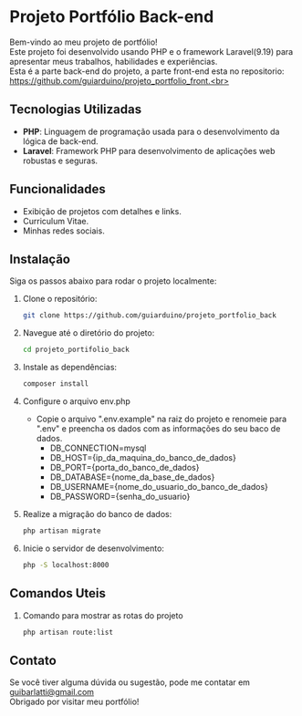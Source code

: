 # Projeto Portfólio Back-end

Bem-vindo ao meu projeto de portfólio!<br>
Este projeto foi desenvolvido usando PHP e o framework Laravel(9.19) para apresentar meus trabalhos, habilidades e experiências.<br>
Esta é a parte back-end do projeto, a parte front-end esta no repositorio: https://github.com/guiarduino/projeto_portfolio_front.<br>

## Tecnologias Utilizadas

- **PHP**: Linguagem de programação usada para o desenvolvimento da lógica de back-end.
- **Laravel**: Framework PHP para desenvolvimento de aplicações web robustas e seguras.

## Funcionalidades

- Exibição de projetos com detalhes e links.
- Curriculum Vitae.
- Minhas redes sociais.

## Instalação

Siga os passos abaixo para rodar o projeto localmente:

1. Clone o repositório:
    ```bash
    git clone https://github.com/guiarduino/projeto_portfolio_back

2. Navegue até o diretório do projeto:
    ```bash
    cd projeto_portifolio_back

3. Instale as dependências:
    ```bash
    composer install

4. Configure o arquivo env.php
    - Copie o arquivo ".env.example" na raiz do projeto e renomeie para ".env" e preencha os dados com as informações do seu baco de dados.
        - DB_CONNECTION=mysql
        - DB_HOST={ip_da_maquina_do_banco_de_dados}
        - DB_PORT={porta_do_banco_de_dados}
        - DB_DATABASE={nome_da_base_de_dados}
        - DB_USERNAME={nome_do_usuario_do_banco_de_dados}
        - DB_PASSWORD={senha_do_usuario}

5. Realize a migração do banco de dados:
    ```bash
    php artisan migrate

6. Inicie o servidor de desenvolvimento:
    ```bash
    php -S localhost:8000

## Comandos Uteis

1. Comando para mostrar as rotas do projeto
    ```bash
    php artisan route:list

## Contato

Se você tiver alguma dúvida ou sugestão, pode me contatar em guibarlatti@gmail.com<br>
Obrigado por visitar meu portfólio!